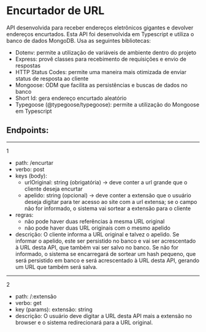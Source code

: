 # Encurtador de URL

API desenvolvida para receber endereços eletrônicos gigantes e devolver endereços encurtados.
Esta API foi desenvolvida em Typescript e utiliza o banco de dados MongoDB.
Usa as seguintes bibliotecas:
  * Dotenv: permite a utilização de variáveis de ambiente dentro do projeto
  * Express: provê classes para recebimento de requisições e envio de respostas
  * HTTP Status Codes: permite uma maneira mais otimizada de enviar status de resposta ao cliente
  * Mongoose: ODM que facilita as persistências e buscas de dados no banco
  * Short Id: gera endereço encurtado aleatório
  * Typegoose (@typegoose/typegoose): permite a utilização do Mongoose em Typescript<br>

## Endpoints:
<hr>

1
  * path: /encurtar
  * verbo: post
  * keys (body):
    * urlOriginal: string (obrigatória) -> deve conter a url grande que o cliente deseja encurtar
    * apelido: string (opcional) -> deve conter a extensão que o usuário deseja digitar para ter acesso ao site com a url extensa; se o campo não for informado, o sistema vai sortear a extensão para o cliente
  * regras:
    * não pode haver duas referências à mesma URL original
    * não pode haver duas URL originais com o mesmo apelido
  * descrição: O cliente informa a URL original e talvez o apelido. Se informar o apelido, este ser persistido no banco e vai ser acrescentado à URL desta API, que também vai ser salvo no banco. Se não for informado, o sistema se encarregará de sortear um hash pequeno, que será persistido em banco e será acrescentado à URL desta API, gerando um URL que também será salva.

  <hr>

2
  * path: /:extensão
  * verbo: get
  * key (params): extensão: string
  * descrição: O usuário deve digitar a URL desta API mais a extensão no browser e o sistema redirecionará para a URL original.
